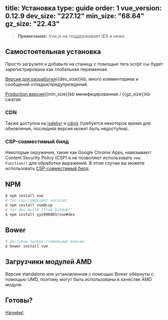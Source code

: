 title: Установка
type: guide
order: 1
vue_version: 0.12.9
dev_size: "227.12"
min_size: "68.64"
gz_size: "22.43"
---

> **Примечание:** Vue.js не поддерживает IE8 и ниже.

## Самостоятельная установка

Просто загрузите и добавьте на станицу с помощью тега script `Vue` будет зарегистрирована как глобальная переменная.

<div id="downloads">
<a class="button" href="https://raw.github.com/yyx990803/vue/{{vue_version}}/dist/vue.js" download>Версия для разработки</a><span class="light info">{{dev_size}}kb, много комментариев и сообщений отладки/предупреждений.</span>

<a class="button" href="https://raw.github.com/yyx990803/vue/{{vue_version}}/dist/vue.min.js" download>Production версия</a><span class="light info">{{min_size}}kb минифицированная / {{gz_size}}kb сжатая</span>
</div>

### CDN

Также доступна на [jsdelivr](//cdn.jsdelivr.net/vue/{{vue_version}}/vue.min.js) и [cdnjs](//cdnjs.cloudflare.com/ajax/libs/vue/{{vue_version}}/vue.min.js) (требуется некоторое время для обновления, последняя версия может быть недоступна).

### CSP-совместимый билд

Некоторые окружения, такие как Google Chrome Apps, навязывают Content Security Policy (CSP) и не позволяют использовать `new Function()` для обработки выражений. В этом случае вы можете использовать [CSP-совместимый билд](https://github.com/yyx990803/vue/tree/csp/dist).

## NPM

``` bash
$ npm install vue
# for csp-compliant version:
$ npm install vue@csp
# for dev build (from GitHub):
$ npm install yyx990803/vue#dev
```

## Bower

``` bash
# доступны только стабильные версии
$ bower install vue
```

## Загрузчики модулей AMD 

Версия standalone или установленная с помощью Bower обёрнуты с помощью UMD, поэтому могут быть использованы в качестве AMD модуля.

## Готовы?

[Начнём!](/guide/).

